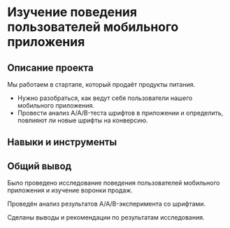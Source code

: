 # Изучение поведения пользователей мобильного приложения
## Описание проекта
Мы работаем в стартапе, который продаёт продукты питания. 
- Нужно разобраться, как ведут себя пользователи нашего мобильного приложения.
- Провести анализ A/A/B-теста шрифтов в приложении и определить, повлияют ли новые шрифты на конверсию.
## Навыки и инструменты

## Общий вывод
Было проведено исследование поведения пользователей мобильного приложения и изучение воронки продаж.

Проведён анализ результатов A/A/B-эксперимента со шрифтами.

Сделаны выводы и рекомендации по результатам исследования.
